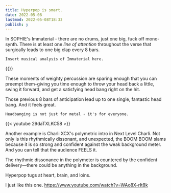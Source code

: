 ```yaml
---
title: Hyperpop is smart.
date: 2022-05-08
lastmod: 2022-05-08T18:33
publish: y
---
```


In SOPHIE's Immaterial - there are no drums, just one big, fuck off mono-synth.  There is at least one *line of attention* throughout the verse that surgically leads to one big clap every 8 bars. 

~~~
Insert musical analysis of Immaterial here.
~~~

{{<youtube Kv3yIv9nwf8>}}

These moments of weighty percussion  are sparing enough that you can preempt them–giving you time enough to throw your head back a little, swing it forward, and get a satisfying head bang right on the hit.  

Those previous 8 bars of anticipation lead up to one single, fantastic head bang.  And it feels great.  

~~~
Headbanging is not just for metal - it's for everyone.
~~~

{{< youtube 29daTXLKC58 >}}

Another example is Charli XCX's polymetric intro in Next Level Charli.  Not only is this rhythmically dissonant, and unexpected, the BOOM BOOM slams because it is so strong and confident against the weak background meter.  And you can tell that the audience FEELS it.  

The rhythmic dissonance in the polymeter is countered by the confident delivery—there could be anything in the background.  

Hyperpop tugs at heart, brain, and loins.

I just like this one.
https://www.youtube.com/watch?v=WAo8X-rIt8k